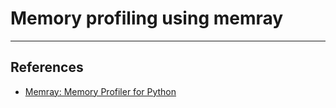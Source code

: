 # Memory profiling using memray

---

## References

- [Memray: Memory Profiler for Python](https://morioh.com/p/6ecc3ab201e7)

